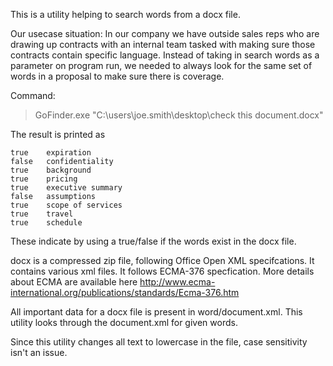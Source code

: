  This is a utility helping to search words from a docx file.

Our usecase situation:
  In our company we have outside sales reps who are drawing up contracts with an internal team tasked with making sure those contracts contain specific language. Instead of taking in search words as a parameter on program run, we needed to always look for the same set of words in a proposal to make sure there is coverage.
  

Command:
>GoFinder.exe "C:\users\joe.smith\desktop\check this document.docx"

The result is printed as
```
true	expiration
false	confidentiality
true	background
true	pricing
true 	executive summary
false	assumptions
true	scope of services
true	travel
true	schedule
```

These indicate by using a true/false if the words exist in the docx file.

docx is a compressed zip file, following Office Open XML specifcations.
It contains various xml files. It follows ECMA-376 specfication.
More details about ECMA are available here
http://www.ecma-international.org/publications/standards/Ecma-376.htm

All important data for a docx file is present in word/document.xml.
This utility looks through the document.xml for given words.

Since this utility changes all text to lowercase in the file, case sensitivity isn't an issue.
